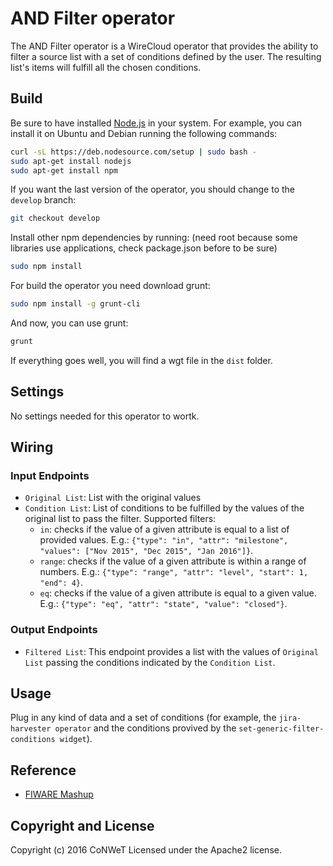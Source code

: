 AND Filter operator
======================

The AND Filter operator is a WireCloud operator that provides the ability to filter a source list with a set of conditions defined by the user. 
The resulting list's items will fulfill all the chosen conditions.

Build
-----

Be sure to have installed [Node.js](http://node.js) in your system. For example, you can install it on Ubuntu and Debian running the following commands:

```bash
curl -sL https://deb.nodesource.com/setup | sudo bash -
sudo apt-get install nodejs
sudo apt-get install npm
```

If you want the last version of the operator, you should change to the `develop` branch:

```bash
git checkout develop
```

Install other npm dependencies by running: (need root because some libraries use applications, check package.json before to be sure)

```bash
sudo npm install
```

For build the operator you need download grunt:

```bash
sudo npm install -g grunt-cli
```

And now, you can use grunt:

```bash
grunt
```

If everything goes well, you will find a wgt file in the `dist` folder.

## Settings

No settings needed for this operator to wortk.

## Wiring

### Input Endpoints

- `Original List`: List with the original values
- `Condition List`: List of conditions to be fulfilled by the values of the original list to pass the filter. Supported filters:
    - `in`: checks if the value of a given attribute is equal to a list of provided values. E.g.: `{"type": "in", "attr": "milestone", "values": ["Nov 2015", "Dec 2015", "Jan 2016"]}`.
    - `range`: checks if the value of a given attribute is within a range of numbers. E.g.: `{"type": "range", "attr": "level", "start": 1, "end": 4}`.
    - `eq`: checks if the value of a given attribute is equal to a given value. E.g.: `{"type": "eq", "attr": "state", "value": "closed"}`.

### Output Endpoints

- `Filtered List`: This endpoint provides a list with the values of `Original List` passing the conditions indicated by the `Condition List`.

## Usage

Plug in any kind of data and a set of conditions (for example, the `jira-harvester operator` and the conditions provived by the `set-generic-filter-conditions widget`).

## Reference

- [FIWARE Mashup](https://mashup.lab.fiware.org/)

## Copyright and License

Copyright (c) 2016 CoNWeT
Licensed under the Apache2 license.
